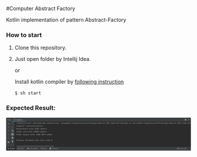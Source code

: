 #Computer Abstract Factory

Kotlin implementation of pattern Abstract-Factory

### How to start
1. Clone this repository.
2. Just open folder by Intellij Idea.

      or

    Install kotlin compiler by [following instruction](https://kotlinlang.org/docs/tutorials/command-line.html)

    ```
    $ sh start
    ```

### Expected Result:

![illustration](app.png)